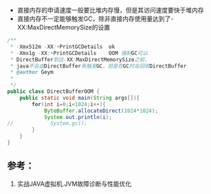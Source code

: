 
* 直接内存的申请速度一般要比堆内存慢，但是其访问速度要快于堆内存
* 直接内存不一定能够触发GC，除非直接内存使用量达到了-XX:MaxDirectMemorySize的设置

```java
/**
 * -Xmx512m -XX:+PrintGCDetails  ok  
 * -Xmx1g -XX:+PrintGCDetails    OOM 强制GC可以
 * DirectBuffer到达-XX:MaxDirectMemorySize之前，
 * java不会由DirectBuffer来触发GC，但是在GC时会回收DirectBuffer
 * @author Geym
 *
 */
public class DirectBufferOOM {
    public static void main(String args[]){
        for(int i=0;i<1024;i++){
            ByteBuffer.allocateDirect(1024*1024);
            System.out.println(i);
//            System.gc();
        }
    }
}
```


## 参考：

1. 实战JAVA虚拟机.JVM故障诊断与性能优化